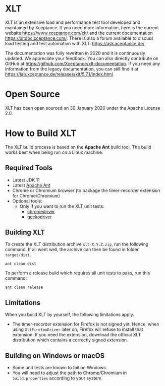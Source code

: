 # XLT
XLT is an extensive load and performance test tool developed and maintained by Xceptance. If you need more information, here is the current website https://www.xceptance.com/xlt/ and the current documentation https://xltdoc.xceptance.com/. There is also a forum available to discuss load testing and test automation with XLT: https://ask.xceptance.de/

The documentation was fully rewritten in 2020 and it is continuously updated. We appreciate your feedback. You can also directly contribute on GitHub at https://github.com/Xceptance/xlt-documentation. If you need any information from the legacy documentation, you can still find it at https://lab.xceptance.de/releases/xlt/5.7.1/index.html

# Open Source
XLT has been open sourced on 30 January 2020 under the Apache License 2.0.

# How to Build XLT

The XLT build process is based on the **Apache Ant** build tool. The build works best when being run on a Linux machine.

## Required Tools

* Latest JDK 11
* Latest [Apache Ant](https://ant.apache.org/)
* Chrome or Chromium browser (to package the timer-recorder extension for Chrome/Chromium)
* Optional tools:
    * Only if you want to run the XLT unit tests:
        * [chromedriver](https://chromedriver.chromium.org/)
        * [geckodriver](https://github.com/mozilla/geckodriver)

## Building XLT

To create the XLT distribution archive `xlt-X.Y.Z.zip`, run the following command. If all went well, the archive can then be found in folder `target/dist`.

```
ant clean dist
```

To perform a release build which requires all unit tests to pass, run this command:

```
ant clean release 
```

## Limitations

When you build XLT by yourself, the following limitations apply.

* The timer-recorder extension for Firefox is not signed yet. Hence, when using `XltFirefoxDriver` later on, Firefox will refuse to install that extension. If you need the extension, download the official XLT distribution which contains a correctly signed extension.

## Building on Windows or macOS

* Some unit tests are known to fail on Windows.
* You will need to adjust the path to Chrome/Chromium in `build.properties` according to your system.
